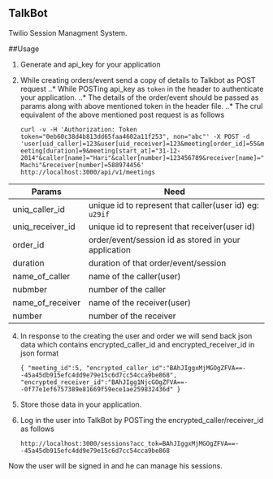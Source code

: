 ## TalkBot
Twilio Session Managment System.

##Usage
1. Generate and api_key for your application
2. While creating orders/event send a copy of details to Talkbot as POST request
..* While POSTing api_key as `token` in the  header to authenticate your application.
..* The details of the order/event should be passed as params along with above mentioned token in the header file.
..* The crul equivalent of the above mentioned post request is as follows

    `curl -v -H 'Authorization: Token token="0eb60c38d4b813dd65faa4602a11f253", non="abc"' -X POST -d 'user[uid_caller]=123&user[uid_receiver]=123&meeting[order_id]=55&meeting[duration]=9&meeting[start_at]="31-12-2014"&caller[name]="Hari"&caller[number]=123456789&receiver[name]="Machi"&receiver[number]=588974456'  http://localhost:3000/api/v1/meetings`

|   Params         |                      Need                                |
|------------------|----------------------------------------------------------|
| uniq_caller_id   | unique id to represent that caller(user id) eg: `u29if`  |
| uniq_receiver_id | unique id to represent that receiver(user id)            |
| order_id         | order/event/session id as stored in your application     |
| duration         | duration of that order/event/session                     |
| name_of_caller   | name of the caller(user)                                 |
| nubmber          | number of the caller                                     |
| name_of_receiver | name of the receiver(user)                               |
| number           | number of the receiver                                   |


4. In response to the creating the user and order we will send back json data which contains encrypted_caller_id and encrypted_receiver_id in json format

    `{
      "meeting_id":5,
      "encrypted_caller_id":"BAhJIggxMjMGOgZFVA==--45a45db915efc4dd9e79e15c6d7cc54cca9be868",
      "encrypted_receiver_id":"BAhJIgg1NjcGOgZFVA==--0f77e1ef6757389e81669f59ece1ae259832436d"
    }`

5. Store those data in your application.
6. Log in the user into TalkBot by POSTing the encrypted_caller/receiver_id as follows
    
    `http://localhost:3000/sessions?acc_tok=BAhJIggxMjMGOgZFVA==--45a45db915efc4dd9e79e15c6d7cc54cca9be868`

  Now the user will be signed in and he can manage his sessions.
    
